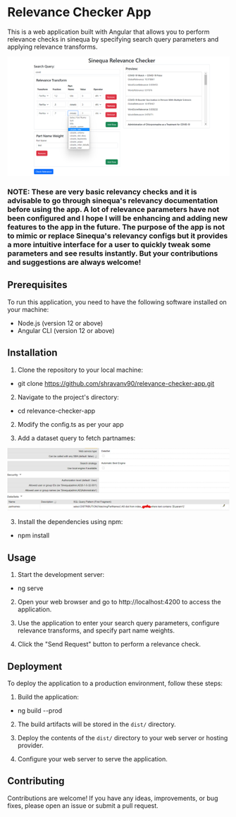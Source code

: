# Relevance Checker App

This is a web application built with Angular that allows you to perform relevance checks in sinequa by specifying search query parameters and applying relevance transforms.

![Relevance Checker App](./src/assets/relevancy1.png)

### NOTE: These are very basic relevancy checks and it is advisable to go through sinequa's relevancy documentation before using the app. A lot of relevance parameters have not been configured and I hope I will be enhancing and adding new features to the app in the future. The purpose of the app is not to mimic or replace Sinequa's relevancy configs but it provides a more intuitive interface for a user to quickly tweak some parameters and see results instantly. But your contributions and suggestions are always welcome!

## Prerequisites

To run this application, you need to have the following software installed on your machine:

- Node.js (version 12 or above)
- Angular CLI (version 12 or above)

## Installation

1. Clone the repository to your local machine:

- git clone https://github.com/shravanv90/relevance-checker-app.git

2. Navigate to the project's directory:

- cd relevance-checker-app

2. Modify the config.ts as per your app

3. Add a dataset query to fetch partnames:

![Relevance Checker App](./src/assets/relevancy_dataset1.png)

3. Install the dependencies using npm:

- npm install

## Usage

1. Start the development server:

- ng serve

2. Open your web browser and go to http://localhost:4200 to access the application.

3. Use the application to enter your search query parameters, configure relevance transforms, and specify part name weights.

4. Click the "Send Request" button to perform a relevance check.

## Deployment

To deploy the application to a production environment, follow these steps:

1. Build the application:

- ng build --prod

2. The build artifacts will be stored in the `dist/` directory.

3. Deploy the contents of the `dist/` directory to your web server or hosting provider.

4. Configure your web server to serve the application.

## Contributing

Contributions are welcome! If you have any ideas, improvements, or bug fixes, please open an issue or submit a pull request.
